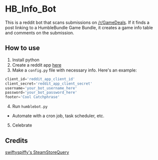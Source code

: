 # HB_Info_Bot
This is a reddit bot that scans submissions on [/r/GameDeals](https://www.reddit.com/r/GameDeals/). If it finds a post linking to a HumbleBundle Game Bundle, it creates a game info table and comments on the submission.

## How to use 
1. Install python
2. Create a reddit app [here](https://www.reddit.com/prefs/apps)
3. Make a `config.py` file with necessary info. Here's an example:
```python
client_id='reddit_app_client_id'
client_secret='reddit_app_client_secret'
username='your_bot_username_here'
password='your_bot_password_here'
footer='Cool Catchphrase'
```
4. Run `humblebot.py`
  * Automate with a cron job, task scheduler, etc.
5. Celebrate

## Credits
[swiftyspiffy's SteamStoreQuery](https://github.com/swiftyspiffy/SteamStoreQuery)
